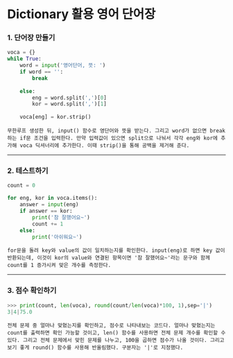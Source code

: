 # Dictionary 활용 영어 단어장



### 1. 단어장 만들기

```python
voca = {}
while True:
    word = input('영어단어, 뜻: ')
    if word == '':
        break
    
    else:
        eng = word.split(',')[0]
        kor = word.split(',')[1]
    
    voca[eng] = kor.strip()
```

	무한루프 생성한 뒤, input() 함수로 영단어와 뜻을 받는다. 그리고 word가 없으면 break 하는 if문 조건을 입력한다. 만약 입력값이 있으면 split으로 나눠서 각각 eng와 kor에 추가해 voca 딕셔너리에 추가한다. 이때 strip()을 통해 공백을 제거해 준다.



---



### 2. 테스트하기

```python
count = 0

for eng, kor in voca.items():
    answer = input(eng)
    if answer == kor:
        print('참 잘했어요~')
        count += 1
    else:
        print('아쉬워요~')
```

	for문을 돌려 key와 value의 값이 일치하는지를 확인한다. input(eng)로 하면 key 값이 반환되는데, 이것이 kor의 value와 연결된 항목이면 '참 잘했어요~'라는 문구와 함께 count를 1 증가시켜 맞은 개수를 측정한다.



---



### 3. 점수 확인하기

```python
>>> print(count, len(voca), round(count/len(voca)*100, 1),sep='|')
3|4|75.0
```

	전체 문제 중 얼마나 맞혔는지를 확인하고, 점수로 나타내보는 코드다. 얼마나 맞혔는지는 count를 출력하면 확인 가능할 것이고, len() 함수를 사용하면 전체 문제 개수를 확인할 수 있다. 그리고 전체 문제에서 맞힌 문제를 나누고, 100을 곱하면 점수가 나올 것이다. 그리고 보기 좋게 round() 함수를 사용해 반올림했다. 구분자는 '|'로 지정했다.